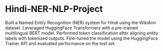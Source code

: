 # Hindi-NER-NLP-Project
Built a Named Entity Recognition (NER) system for Hindi using the WikiAnn dataset. Leveraged HuggingFace Transformers with a pre-trained multilingual BERT model. Performed token classification after aligning entity labels with tokenized outputs. Fine-tuned the model using the HuggingFace Trainer API and evaluated performance on the test set.
